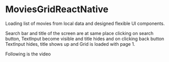 # MoviesGridReactNative
Loading list of movies from local data and designed flexible UI components.

Search bar and title of the screen are at same place clicking on search button, TextInput become visible and title hides and on clicking back button TextInput hides, title shows up
and Grid is loaded with page 1.

Following is the video

